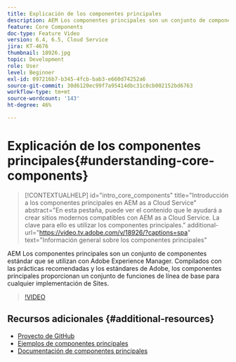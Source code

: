 ```yaml
---
title: Explicación de los componentes principales
description: AEM Los componentes principales son un conjunto de componentes estándar que se utilizan con Adobe Experience Manager. Compilados con las prácticas recomendadas y los estándares de Adobe, los componentes principales proporcionan un conjunto de funciones de línea de base para cualquier implementación de Sites.
feature: Core Components
doc-type: Feature Video
version: 6.4, 6.5, Cloud Service
jira: KT-4676
thumbnail: 18926.jpg
topic: Development
role: User
level: Beginner
exl-id: 097216b7-b345-4fcb-bab3-e660d74252a6
source-git-commit: 30d6120ec99f7a95414dbc31c0cb002152bd6763
workflow-type: tm+mt
source-wordcount: '143'
ht-degree: 46%

---
```


# Explicación de los componentes principales{#understanding-core-components}

>[!CONTEXTUALHELP]
>id="intro_core_components"
>title="Introducción a los componentes principales en AEM as a Cloud Service"
>abstract="En esta pestaña, puede ver el contenido que le ayudará a crear sitios modernos compatibles con AEM as a Cloud Service. La clave para ello es utilizar los componentes principales."
>additional-url="https://video.tv.adobe.com/v/18926/?captions=spa" text="Información general sobre los componentes principales"

AEM Los componentes principales son un conjunto de componentes estándar que se utilizan con Adobe Experience Manager. Compilados con las prácticas recomendadas y los estándares de Adobe, los componentes principales proporcionan un conjunto de funciones de línea de base para cualquier implementación de Sites.

>[!VIDEO](https://video.tv.adobe.com/v/18926?quality=12&learn=on)

## Recursos adicionales {#additional-resources}

* [Proyecto de GitHub](https://github.com/adobe/aem-core-wcm-components)
* [Ejemplos de componentes principales](https://www.aemcomponents.dev/)
* [Documentación de componentes principales](https://experienceleague.adobe.com/docs/experience-manager-core-components/using/introduction.html?lang=es)
